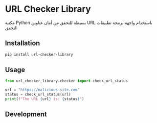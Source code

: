 # URL Checker Library

مكتبة Python بسيطة للتحقق من أمان عناوين URL باستخدام واجهة برمجة تطبيقات التحقق

## Installation

```bash
pip install url-checker-library
```

## Usage

```python
from url_checker_library.checker import check_url_status

url = "https://malicious-site.com"
status = check_url_status(url)
print(f"The URL {url} is: {status}")
```

## Development

